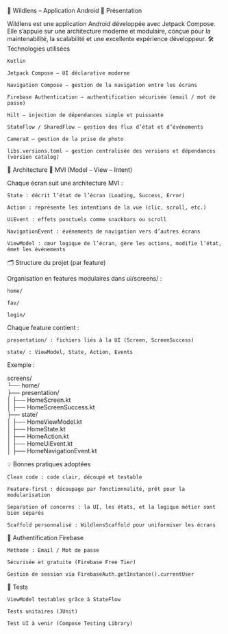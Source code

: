 📱 Wildlens – Application Android
🚀 Présentation

Wildlens est une application Android développée avec Jetpack Compose. Elle s’appuie sur une architecture moderne et modulaire, conçue pour la maintenabilité, la scalabilité et une excellente expérience développeur.
🛠️ Technologies utilisées

    Kotlin

    Jetpack Compose – UI déclarative moderne

    Navigation Compose – gestion de la navigation entre les écrans

    Firebase Authentication – authentification sécurisée (email / mot de passe)

    Hilt – injection de dépendances simple et puissante

    StateFlow / SharedFlow – gestion des flux d’état et d’événements

    CameraX – gestion de la prise de photo

    libs.versions.toml – gestion centralisée des versions et dépendances (version catalog)

🧱 Architecture
🧭 MVI (Model – View – Intent)

Chaque écran suit une architecture MVI :

    State : décrit l’état de l’écran (Loading, Success, Error)

    Action : représente les intentions de la vue (clic, scroll, etc.)

    UiEvent : effets ponctuels comme snackbars ou scroll

    NavigationEvent : événements de navigation vers d’autres écrans

    ViewModel : cœur logique de l’écran, gère les actions, modifie l’état, émet les événements

🗂 Structure du projet (par feature)

Organisation en features modulaires dans ui/screens/ :

    home/

    fav/

    login/

Chaque feature contient :

    presentation/ : fichiers liés à la UI (Screen, ScreenSuccess)

    state/ : ViewModel, State, Action, Events

Exemple :

screens/  
└── home/  
├── presentation/  
│   ├── HomeScreen.kt  
│   ├── HomeScreenSuccess.kt  
├── state/  
│   ├── HomeViewModel.kt  
│   ├── HomeState.kt  
│   ├── HomeAction.kt  
│   ├── HomeUiEvent.kt  
│   ├── HomeNavigationEvent.kt  


💡 Bonnes pratiques adoptées

    Clean code : code clair, découpé et testable

    Feature-first : découpage par fonctionnalité, prêt pour la modularisation

    Separation of concerns : la UI, les états, et la logique métier sont bien séparés

    Scaffold personnalisé : WildlensScaffold pour uniformiser les écrans

🔐 Authentification Firebase

    Méthode : Email / Mot de passe

    Sécurisée et gratuite (Firebase Free Tier)

    Gestion de session via FirebaseAuth.getInstance().currentUser

🧪 Tests

    ViewModel testables grâce à StateFlow

    Tests unitaires (JUnit)

    Test UI à venir (Compose Testing Library)

